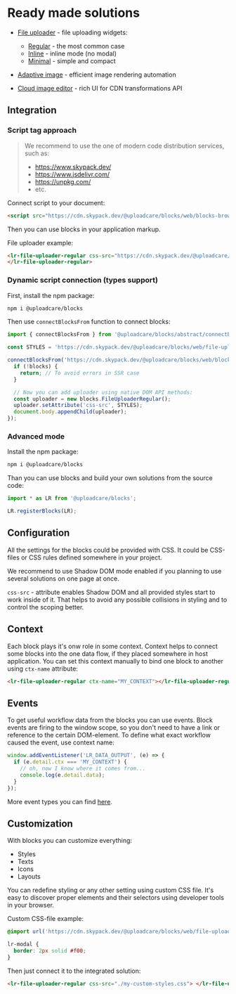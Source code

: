 # Ready made solutions

- [File uploader](./file-uploader/) - file uploading widgets:

  - [Regular](./file-uploader/regular/) - the most common case
  - [Inline](./file-uploader/inline/) - inline mode (no modal)
  - [Minimal](./file-uploader/minimal/) - simple and compact

- [Adaptive image](./adaptive-image/) - efficient image rendering automation

- [Cloud image editor](./cloud-image-editor/) - rich UI for CDN transformations API

## Integration

### Script tag approach

> We recommend to use the one of modern code distribution services, such as:
>
> - https://www.skypack.dev/
> - https://www.jsdelivr.com/
> - https://unpkg.com/
> - etc.

Connect script to your document:

```html
<script src="https://cdn.skypack.dev/@uploadcare/blocks/web/blocks-browser.min.js" type="module"></script>
```

Then you can use blocks in your application markup.

File uploader example:

```html
<lr-file-uploader-regular css-src="https://cdn.skypack.dev/@uploadcare/blocks/web/file-uploader-regular.min.css">
</lr-file-uploader-regular>
```

### Dynamic script connection (types support)

First, install the npm package:

```sh
npm i @uploadcare/blocks
```

Then use `connectBlocksFrom` function to connect blocks:

```js
import { connectBlocksFrom } from '@uploadcare/blocks/abstract/connectBlocksFrom.js';

const STYLES = 'https://cdn.skypack.dev/@uploadcare/blocks/web/file-uploader-regular.min.css';

connectBlocksFrom('https://cdn.skypack.dev/@uploadcare/blocks/web/blocks-browser.min.js').then((blocks) => {
  if (!blocks) {
    return; // To avoid errors in SSR case
  }

  // Now you can add uploader using native DOM API methods:
  const uploader = new blocks.FileUploaderRegular();
  uploader.setAttribute('css-src', STYLES);
  document.body.appendChild(uploader);
});
```

### Advanced mode

Install the npm package:

```sh
npm i @uploadcare/blocks
```

Than you can use blocks and build your own solutions from the source code:

```js
import * as LR from '@uploadcare/blocks';

LR.registerBlocks(LR);
```

## Configuration

All the settings for the blocks could be provided with CSS. It could be CSS-files or
CSS rules defined somewhere in your project.

We recommend to use Shadow DOM mode enabled if you planning to use several solutions
on one page at once.

`css-src` - attribute enables Shadow DOM and all provided styles start to work inside of it. That helps to avoid any possible collisions in styling and to control the scoping better.

## Context

Each block plays it's onw role in some context. Context helps to connect some blocks into the one data flow, if they placed somewhere in host application. You can set this context manually to bind one block to another using `ctx-name` attribute:

```html
<lr-file-uploader-regular ctx-name="MY_CONTEXT"></lr-file-uploader-regular>
```

## Events

To get useful workflow data from the blocks you can use events. Block events are firing to the window scope, so you don't need to have a link or reference to the certain DOM-element. To define what exact workflow caused the event, use context name:

```js
window.addEventListener('LR_DATA_OUTPUT', (e) => {
  if (e.detail.ctx === 'MY_CONTEXT') {
    // oh, now I know where it comes from...
    console.log(e.detail.data);
  }
});
```

More event types you can find [here](../docs/events/).

## Customization

With blocks you can customize everything:

- Styles
- Texts
- Icons
- Layouts

You can redefine styling or any other setting using custom CSS file. It's easy to discover proper elements and their selectors using developer tools in your browser.

Custom CSS-file example:

```css
@import url('https://cdn.skypack.dev/@uploadcare/blocks/web/file-uploader-regular.min.css');

lr-modal {
  border: 2px solid #f00;
}
```

Then just connect it to the integrated solution:

```html
<lr-file-uploader-regular css-src="./my-custom-styles.css"> </lr-file-uploader-regular>
```
